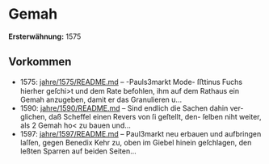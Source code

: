 # Gemah

**Ersterwähnung:** 1575

## Vorkommen
- 1575: [jahre/1575/README.md](../jahre/1575/README.md) – -Pauls3markt Mode-
ſﬅtinus Fuchs hierher geſchi>t und dem Rate befohlen,
ihm auf dem Rathaus ein Gemah anzugeben, damit er
das Granulieren u...
- 1590: [jahre/1590/README.md](../jahre/1590/README.md) – Sind endlich die Sachen dahin ver-
glichen, daß Scheffel einen Revers von ſi geſtellt, den-
ſelben niht weiter, als 2 Gemah ho< zu bauen und...
- 1597: [jahre/1597/README.md](../jahre/1597/README.md) – Paul3markt neu erbauen und aufbringen laſſen,
gegen Benedix Kehr zu, oben im Giebel hinein geſchlagen,
den leßten Sparren auf beiden Seiten...
